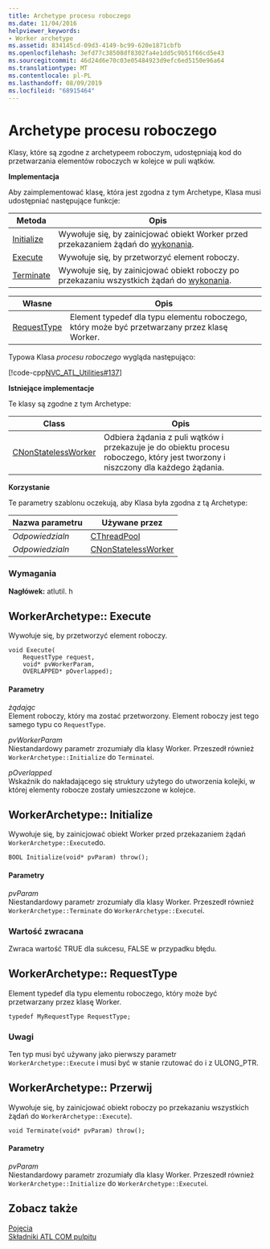 ```yaml
---
title: Archetype procesu roboczego
ms.date: 11/04/2016
helpviewer_keywords:
- Worker archetype
ms.assetid: 834145cd-09d3-4149-bc99-620e1871cbfb
ms.openlocfilehash: 3efd77c38508df8302fa4e1dd5c9b51f66cd5e43
ms.sourcegitcommit: 46d24d6e70c03e05484923d9efc6ed5150e96a64
ms.translationtype: MT
ms.contentlocale: pl-PL
ms.lasthandoff: 08/09/2019
ms.locfileid: "68915464"
---
```

# <a name="worker-archetype"></a>Archetype procesu roboczego

Klasy, które są zgodne z archetypeem roboczym, udostępniają kod do przetwarzania elementów roboczych w kolejce w puli wątków.

**Implementacja**

Aby zaimplementować klasę, która jest zgodna z tym Archetype, Klasa musi udostępniać następujące funkcje:

|Metoda|Opis|
|------------|-----------------|
|[Initialize](#initialize)|Wywołuje się, by zainicjować obiekt Worker przed przekazaniem żądań do [wykonania](#execute).|
|[Execute](#execute)|Wywołuje się, by przetworzyć element roboczy.|
|[Terminate](#terminate)|Wywołuje się, by zainicjować obiekt roboczy po przekazaniu wszystkich żądań do [wykonania](#execute).|

|Własne|Opis|
|-------------|-----------------|
|[RequestType](#requesttype)|Element typedef dla typu elementu roboczego, który może być przetwarzany przez klasę Worker.|

Typowa Klasa *procesu roboczego* wygląda następująco:

[!code-cpp[NVC_ATL_Utilities#137](../../atl/codesnippet/cpp/worker-archetype_1.cpp)]

**Istniejące implementacje**

Te klasy są zgodne z tym Archetype:

|Class|Opis|
|-----------|-----------------|
|[CNonStatelessWorker](../../atl/reference/cnonstatelessworker-class.md)|Odbiera żądania z puli wątków i przekazuje je do obiektu procesu roboczego, który jest tworzony i niszczony dla każdego żądania.|

**Korzystanie**

Te parametry szablonu oczekują, aby Klasa była zgodna z tą Archetype:

|Nazwa parametru|Używane przez|
|--------------------|-------------|
|*Odpowiedzialn*|[CThreadPool](../../atl/reference/cthreadpool-class.md)|
|*Odpowiedzialn*|[CNonStatelessWorker](../../atl/reference/cnonstatelessworker-class.md)|

### <a name="requirements"></a>Wymagania

**Nagłówek:** atlutil. h

## <a name="execute"></a>WorkerArchetype:: Execute

Wywołuje się, by przetworzyć element roboczy.

```
void Execute(
    RequestType request,
    void* pvWorkerParam,
    OVERLAPPED* pOverlapped);
```

#### <a name="parameters"></a>Parametry

*żądając*<br/>
Element roboczy, który ma zostać przetworzony. Element roboczy jest tego samego typu co `RequestType`.

*pvWorkerParam*<br/>
Niestandardowy parametr zrozumiały dla klasy Worker. Przeszedł również `WorkerArchetype::Initialize` do `Terminate`i.

*pOverlapped*<br/>
Wskaźnik do nakładającego się struktury użytego do utworzenia kolejki, w której elementy robocze zostały umieszczone w kolejce. [](/windows/desktop/api/minwinbase/ns-minwinbase-overlapped)

## <a name="initialize"></a>WorkerArchetype:: Initialize

Wywołuje się, by zainicjować obiekt Worker przed przekazaniem żądań `WorkerArchetype::Execute`do.
```
BOOL Initialize(void* pvParam) throw();
```

#### <a name="parameters"></a>Parametry

*pvParam*<br/>
Niestandardowy parametr zrozumiały dla klasy Worker. Przeszedł również `WorkerArchetype::Terminate` do `WorkerArchetype::Execute`i.

### <a name="return-value"></a>Wartość zwracana

Zwraca wartość TRUE dla sukcesu, FALSE w przypadku błędu.

## <a name="requesttype"></a>WorkerArchetype:: RequestType

Element typedef dla typu elementu roboczego, który może być przetwarzany przez klasę Worker.

```
typedef MyRequestType RequestType;
```

### <a name="remarks"></a>Uwagi

Ten typ musi być używany jako pierwszy parametr `WorkerArchetype::Execute` i musi być w stanie rzutować do i z ULONG_PTR.

## <a name="terminate"></a>WorkerArchetype:: Przerwij

Wywołuje się, by zainicjować obiekt roboczy po przekazaniu wszystkich żądań do `WorkerArchetype::Execute`).

```
void Terminate(void* pvParam) throw();
```

#### <a name="parameters"></a>Parametry

*pvParam*<br/>
Niestandardowy parametr zrozumiały dla klasy Worker. Przeszedł również `WorkerArchetype::Initialize` do `WorkerArchetype::Execute`i.

## <a name="see-also"></a>Zobacz także

[Pojęcia](../../atl/active-template-library-atl-concepts.md)<br/>
[Składniki ATL COM pulpitu](../../atl/atl-com-desktop-components.md)
